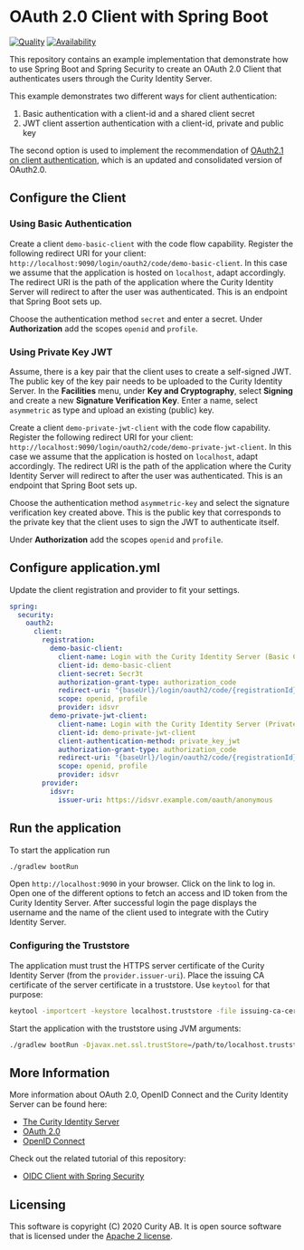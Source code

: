 # OAuth 2.0 Client with Spring Boot

[![Quality](https://img.shields.io/badge/quality-demo-red)](https://curity.io/resources/code-examples/status/)
[![Availability](https://img.shields.io/badge/availability-source-blue)](https://curity.io/resources/code-examples/status/)

This repository contains an example implementation that demonstrate how to use Spring Boot and Spring Security to create an OAuth 2.0 Client that authenticates users through the Curity Identity Server.

This example demonstrates two different ways for client authentication:

1. Basic authentication with a client-id and a shared client secret
2. JWT client assertion authentication with a client-id, private and public key

The second option is used to implement the recommendation of [OAuth2.1 on client authentication](https://datatracker.ietf.org/doc/html/draft-ietf-oauth-v2-1-07#section-2.4), which is an updated and consolidated version of OAuth2.0.

## Configure the Client

### Using Basic Authentication
Create a client `demo-basic-client` with the code flow capability. Register the following redirect URI for your client: `http://localhost:9090/login/oauth2/code/demo-basic-client`. In this case we assume that the application is hosted on `localhost`, adapt accordingly. The redirect URI is the path of the application where the Curity Identity Server will redirect to after the user was authenticated. This is an endpoint that Spring Boot sets up.

Choose the authentication method `secret` and enter a secret. Under **Authorization** add the scopes `openid` and `profile`.

### Using Private Key JWT
Assume, there is a key pair that the client uses to create a self-signed JWT. The public key of the key pair needs to be uploaded to the Curity Identity Server. In the **Facilities** menu, under **Key and Cryptography**, select **Signing** and create a new **Signature Verification Key**. Enter a name, select `asymmetric` as type and upload an existing (public) key.

Create a client `demo-private-jwt-client` with the code flow capability. 
Register the following redirect URI for your client: `http://localhost:9090/login/oauth2/code/demo-private-jwt-client`. In this case we assume that the application is hosted on `localhost`, adapt accordingly. The redirect URI is the path of the application where the Curity Identity Server will redirect to after the user was authenticated. This is an endpoint that Spring Boot sets up.

Choose the authentication method `asymmetric-key` and select the signature verification key created above. This is the public key that corresponds to the private key that the client uses to sign the JWT to authenticate itself.

Under **Authorization** add the scopes `openid` and `profile`.

## Configure application.yml
Update the client registration and provider to fit your settings.

```yaml
spring:
  security:
    oauth2:
      client:
        registration:
          demo-basic-client:
            client-name: Login with the Curity Identity Server (Basic Client)
            client-id: demo-basic-client
            client-secret: Secr3t
            authorization-grant-type: authorization_code
            redirect-uri: "{baseUrl}/login/oauth2/code/{registrationId}"
            scope: openid, profile
            provider: idsvr
          demo-private-jwt-client:
            client-name: Login with the Curity Identity Server (Private JWT Client)
            client-id: demo-private-jwt-client
            client-authentication-method: private_key_jwt
            authorization-grant-type: authorization_code
            redirect-uri: "{baseUrl}/login/oauth2/code/{registrationId}"
            scope: openid, profile
            provider: idsvr
        provider:
          idsvr:
            issuer-uri: https://idsvr.example.com/oauth/anonymous
```

## Run the application
To start the application run 

```bash
./gradlew bootRun
```

Open `http://localhost:9090` in your browser. Click on the link to log in. Open one of the different options to fetch an access and ID token from the Curity Identity Server. After successful login the page displays the username and the name of the client used to integrate with the Cutiry Identity Server.

### Configuring the Truststore

The application must trust the HTTPS server certificate of the Curity Identity Server (from the `provider.issuer-uri`). Place the issuing CA certificate of the server certificate in a truststore. Use `keytool` for that purpose:

```bash
keytool -importcert -keystore localhost.truststore -file issuing-ca-cert.pem
```

Start the application with the truststore using JVM arguments:

```bash
./gradlew bootRun -Djavax.net.ssl.trustStore=/path/to/localhost.truststore -Djavax.net.ssl.trustStorePassword=changeit
```

## More Information
More information about OAuth 2.0, OpenID Connect and the Curity Identity Server can be found here:

* [The Curity Identity Server](https://curity.io)
* [OAuth 2.0](https://curity.io/resources/oauth/)
* [OpenID Connect](https://curity.io/resources/openid-connect/)

Check out the related tutorial of this repository:
* [OIDC Client with Spring Security](https://curity.io/resources/tutorials/howtos/writing-clients/oidc-spring-boot/)

## Licensing

This software is copyright (C) 2020 Curity AB. It is open source software that is licensed under the [Apache 2 license](LICENSE).
